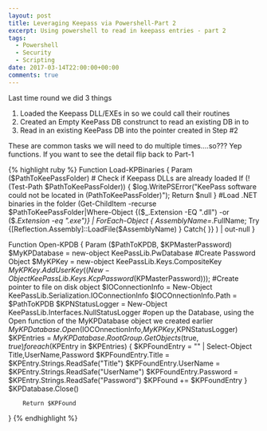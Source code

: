 ```yaml
---
layout: post
title: Leveraging Keepass via Powershell-Part 2
excerpt: Using powershell to read in keepass entries - part 2 
tags: 
  - Powershell
  - Security
  - Scripting
date: 2017-03-14T22:00:00+00:00
comments: true
---
```


Last time round we did 3 things
1. Loaded the Keepass DLL/EXEs in so we could call their routines
2. Created an Empty KeePass DB construnct to read an existing DB in to
3. Read in an existing KeePass DB into the pointer created in Step #2

These are common tasks we will need to do multiple times....so??? Yep functions.  If you want to see the detail flip back to Part-1

{% highlight ruby %}
Function Load-KPBinaries {
    Param ($PathToKeePassFolder)
  	# Check if Keepass DLLs are already loaded
	  If (! (Test-Path $PathToKeePassFolder)) { $log.WritePSError("KeePass software could not be located in $($PathToKeePassFolder)"); Return $null }
	  #Load .NET binaries in the folder
  	(Get-ChildItem -recurse $PathToKeePassFolder|Where-Object {($_.Extension -EQ ".dll") -or ($_.Extension -eq ".exe")} | ForEach-Object { $AssemblyName=$_.FullName; Try {[Reflection.Assembly]::LoadFile($AssemblyName) } Catch{ }} ) | out-null
}

Function Open-KPDB {
    Param ($PathToKPDB, $KPMasterPassword)
    $MyKPDatabase = new-object KeePassLib.PwDatabase 
    #Create Password Object
    $MyKPKey = new-object KeePassLib.Keys.CompositeKey
    $MyKPKey.AddUserKey((New-Object KeePassLib.Keys.KcpPassword($KPMasterPassword)));
    #Create pointer to file on disk object
    $IOConnectionInfo = New-Object KeePassLib.Serialization.IOConnectionInfo
    $IOCOnnectionInfo.Path = $PathToKPDB
    $KPNStatusLogger = New-Object KeePassLib.Interfaces.NullStatusLogger
    #open up the Database, using the Open function of the MyKPDatabase object we created earlier
    $MyKPDatabase.Open($IOCOnnectionInfo,$MyKPKey,$KPNStatusLogger)
    $KPEntries = $MyKPDatabase.RootGroup.GetObjects($true, $true)
		foreach($KPEntry in $KPEntries)
		{
			$KPFoundEntry = "" | Select-Object Title,UserName,Password
			$KPFoundEntry.Title = $KPEntry.Strings.ReadSafe("Title")
			$KPFoundEntry.UserName = $KPEntry.Strings.ReadSafe("UserName")
			$KPFoundEntry.Password = $KPEntry.Strings.ReadSafe("Password")
			$KPFound += $KPFoundEntry
		}
		$KPDatabase.Close()

		Return $KPFound
}
{% endhighlight %}


